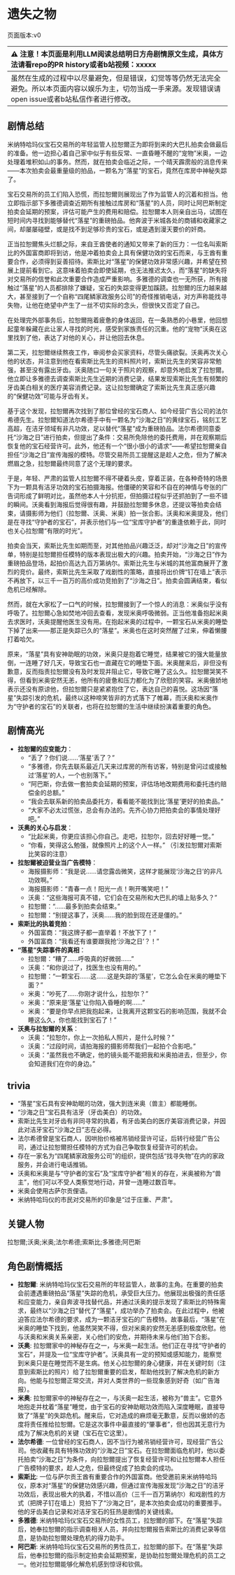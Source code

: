 # 遗失之物
页面版本:v0
 

| :warning: 注意！本页面是利用LLM阅读总结明日方舟剧情原文生成，具体方法请看repo的PR history或者b站视频：xxxxx           |
|:----------------------------|
| 虽然在生成的过程中以尽量避免，但是错误，幻觉等等仍然无法完全避免。所以本页面内容以娱乐为主，切勿当成一手来源。发现错误请open issue或者b站私信作者进行修改。|



## 剧情总结
米纳特哈玛仪宝石交易所的年轻监管人拉恕爾正为即将到来的大巴扎拍卖会做最后的准备。他一边担心着自己家中似乎有些反常、一直昏睡不醒的“宠物”米奥，一边处理着堆积如山的事务。然而，就在拍卖会临近之际，一个晴天霹雳般的消息传来——本次拍卖会最重量级的拍品，一颗名为“落星”的宝石，竟然在库房中神秘失踪了。

宝石交易所的员工们陷入恐慌，而拉恕爾则展现出了作为监管人的沉着和担当。他立即指示部下多雅德调查近期所有接触过库房和“落星”的人员，同时让阿巴斯制定拍卖会延期的预案，评估可能产生的费用和赔偿。拉恕爾本人则亲自出马，试图在短时间内寻找到能够替代“落星”的重磅拍品。他奔波于米城各处的商铺和收藏家之间，却屡屡碰壁，或是找不到足够珍贵的宝石，或是遇到漫天要价的奸商。

正当拉恕爾焦头烂额之际，来自王酋使者的通知又带来了新的压力：一位名叫索斯比的外国富商即将到访，他是冲着拍卖会上具有保健功效的宝石而来，与王酋有重要合作，必须得到妥善招待。索斯比对“落星”的保健功效非常感兴趣，并希望在预展上提前看到它。这意味着拍卖会即使延期，也无法推迟太久，而“落星”的缺失将对交易所的信誉和此次重要合作造成严重影响。多雅德的调查也一无所获，所有接触过“落星”的人员都排除了嫌疑，宝石的失踪变得更加蹊跷。拉恕爾的压力越来越大，甚至接到了一个自称“四尾鳞家政服务公司”的奇怪推销电话，对方声称能找寻失物，让他在绝望中产生了一丝不切实际的念头，但很快又否定了自己。

在处理完外部事务后，拉恕爾拖着疲惫的身体返回，在一条熟悉的小巷里，他回想起童年躲藏在此让家人寻找的时光，感受到家族责任的沉重。他的“宠物”沃奥在这里找到了他，表达了对他的关心，并让他回去休息。

第二天，拉恕爾继续熬夜工作，审阅参会买家资料，尽管头痛欲裂。沃奥再次关心他的状态，并注意到他在看索斯比先生的资料照片时，索斯比先生的笑容非常勉强，甚至没有露出牙齿。沃奥随口一句关于照片的观察，却意外地启发了拉恕爾。他立即让多雅德去调查索斯比先生近期的消费记录，结果发现索斯比先生有频繁的牙齿美白相关的医疗美容消费记录。这让拉恕爾确定了索斯比先生真正感兴趣的“保健功效”可能与牙齿有关。

基于这个发现，拉恕爾再次找到了那位曾经的宝石商人、如今经营广告公司的法尔希德先生。拉恕爾知道法尔希德手中有一颗名为“沙海之日”的黄绿宝石，铭刻工艺高超，在洁牙领域有非凡功效，足以替代“落星”成为重磅拍品。法尔希德同意委托“沙海之日”进行拍卖，但提出了条件：交易所免除他的委托费用，并在观察期后恢复他的宝石经营许可。此外，他还有一个“很小很小的请求”——希望拉恕爾亲自担任“沙海之日”宣传海报的模特。尽管交易所员工提醒这是趁人之危，但为了解决燃眉之急，拉恕爾最终同意了这个无理的要求。

于是，年轻、严肃的监管人拉恕爾不得不硬着头皮，穿着正装，在各种奇特的场景下为一颗具有洁牙功效的宝石拍摄海报。他僵硬的笑容和不自在的神情与夸张的广告词形成了鲜明对比，虽然他本人十分抗拒，但拍摄过程似乎还抓拍到了一些不错的瞬间。沃奥看到海报后觉得很有趣，并鼓励拉恕爾多休息，还提议等拍卖会结束，请摄影师为他们（拉恕爾、沃奥、米奥）拍一张合影。沃奥和米奥提及，他们是在寻找“守护者的宝石”，并表示他们与一位“宝库守护者”的重逢依赖于此，同时也关心拉恕爾“有限的时光”。

拍卖会当天，索斯比先生如期而至，对其他拍品兴趣泛泛，却对“沙海之日”的宣传单，特别是拉恕爾担任模特的版本表现出极大的兴趣。拍卖开始，“沙海之日”作为重磅拍品登场，起拍价高达九百万第纳尔。索斯比先生与米城的其他富商展开了激烈的竞价。最终，索斯比先生采取了戏剧性的策略，直接将出价牌“钉在墙上”表示不再放下，以三千一百万的高价成功竞拍到了“沙海之日”。拍卖会圆满结束，看似危机已经解除。

然而，就在大家松了一口气的时候，拉恕爾接到了一个惊人的消息：米奥似乎没有呼吸了。拉恕爾心急如焚地冲回去查看，发现米奥呼吸微弱。正当他准备抱起米奥去求医时，沃奥提醒他医生没有用。在抱起米奥的过程中，一颗宝石从米奥的睡垫下掉了出来——那正是失踪已久的“落星”。米奥也在这时突然醒了过来，伸着懒腰打着哈欠。

原来，“落星”具有安神助眠的功效，米奥只是抱着它睡觉，结果被它的强大能量放倒，一连睡了好几天，导致宝石也一直藏在它的睡垫下面。米奥醒来后，非但没有歉意，反而指责拉恕爾没有及时发现并阻止它，导致它睡了这么久。拉恕爾哭笑不得，但看到米奥安然无恙，他所有的疲惫和压力都化为了欣慰的笑容。米奥傲娇地表示还没有原谅他，但拉恕爾只是紧紧抱住了它，表达自己的喜悦。这场因“落星”失踪引发的危机，最终以这种啼笑皆非的方式落下了帷幕，而沃奥和米奥作为“守护者的宝石”的关联者，也将在拉恕爾的生活中继续扮演着重要的角色。
## 剧情高光
*   **拉恕爾的应变能力**：
    *   “丢了？你们说......‘落星’丢了？”
    *   “多雅德，你先去联系最近几天来过库房的所有访客，特别是曾问过或接触过‘落星’的人，一个也别落下。”
    *   “阿巴斯，你去做一套拍卖会延期的预案，评估场地改期费用和委托违约赔偿金的总额。”
    *   “我会去联系新的拍卖品委托方，看看能不能找到比‘落星’更好的拍卖品。”
    *   “大家不必太过慌张，总会有办法的。先齐心协力把拍卖会的事情处理好吧。”
*   **沃奥的关心与启发**：
    *   “比起米奥，你更应该担心你自己。走吧，拉恕尔，回去好好睡一觉。”
    *   “你看，笑得这么勉强，就像照片上的这个人一样。” （引发拉恕爾对索斯比笑容的注意）
*   **拉恕爾被迫营业当广告模特**：
    *   海报摄影师：“我是说......请您露齿微笑，这样才能展现‘沙海之日’的非凡功效啊。”
    *   海报摄影师：“青春一点！阳光一点！咧开嘴笑吧！”
    *   沃奥：“这些海报可真不错，它们会在交易所和大巴扎的墙上贴多久？”
    *   拉恕爾：“......最多到拍卖会结束。”
    *   拉恕爾：“别提这事了，沃奥......我的脸到现在还是僵的。”
*   **索斯比的执着竞拍**：
    *   外国富商：“我这牌子都一直举着！不放下了！”
    *   外国富商：“我看还有谁要跟我抢‘沙海之日’？！”
*   **“落星”失踪事件的真相**：
    *   拉恕爾：“糟了......呼吸真的好微弱......”
    *   沃奥：“和你说过了，找医生也没有用的。”
    *   拉恕爾：“一颗宝石......这......这是失踪的‘落星’，它怎么会在米奥的睡垫下面？”
    *   米奥：“吵死了......你刚才说什么，拉恕尔？”
    *   米奥：“原来是‘落星’让你陷入昏睡的啊......”
    *   米奥：“要是你早点把我抱起来，让我离开这颗宝石的影响范围，我就不会睡这么久，你也能找到宝石了！”
*   **沃奥与拉恕爾的关系**：
    *   沃奥：“拉恕尔，你上一次拍私人照片，是什么时候？”
    *   沃奥：“过段时间，请拍海报的摄影师帮我们一起拍个合影吧。”
    *   沃奥：“虽然我也不确定，他的镜头能不能把我和米奥拍进去，但至少，你会知道我们在你的身边。”
## trivia
*   “落星”宝石具有安神助眠的功效，强大到连米奥（兽主）都能睡倒。
*   “沙海之日”宝石具有洁牙（牙齿美白）的功效。
*   索斯比先生对牙齿有非同寻常的执着，有牙齿美白的医疗美容消费记录，并因此对洁牙宝石“沙海之日”志在必得。
*   法尔希德曾是宝石商人，因哄抬价格被吊销经营许可证，后转行经营广告公司，通过让拉恕爾担任模特的方式为自己争取恢复经营许可的机会。
*   存在一家名为“四尾鳞家政服务公司”的组织，提供包括“找寻失物”在内的家政服务，并会进行电话推销。
*   沃奥和米奥是与“守护者的宝石”及“宝库守护者”相关的存在，米奥被称为“兽主”，他们可以不受人类察觉地行动，并曾一连睡过数百年。
*   米奥会使用古萨尔贡俚语。
*   米纳特哈玛仪的市民对交易所的印象是“过于庄重、严肃”。
## 关键人物
拉恕爾;沃奥;米奥;法尔希德;索斯比;多雅德;阿巴斯
## 角色剧情概括
-   **拉恕爾**: 米纳特哈玛仪宝石交易所的年轻监管人，故事的主角。在重要的拍卖会前遭遇重磅拍品“落星”失踪的危机，承受巨大压力。他展现出极强的责任感和应变能力，亲自奔波寻找替代品，并通过沃奥的提示发现了索斯比的特殊需求，最终以“沙海之日”替代了“落星”，成功举办了拍卖会。在此过程中，他被迫答应法尔希德的要求，成为一颗洁牙宝石的广告模特。故事最后，“落星”在米奥的睡垫下找到，他虽然哭笑不得，但对米奥的安然无恙感到极度欣慰。他与沃奥和米奥关系亲密，关心他们的安危，并期待未来与他们拍下合影。
-   **沃奥**: 拉恕爾家中的神秘存在之一，与米奥一起生活。他们正在寻找“守护者的宝石”，并提及一位“宝库守护者”。沃奥具有一定的预知或感知能力，能察觉到米奥只是在睡觉而不是生病。他关心拉恕爾的身心健康，并在关键时刻（注意到索斯比的照片）给了拉恕爾重要的启发，帮助他找到了解决危机的新方向。他能与拉恕爾正常交流，并对人类世界的一些现象感到好奇（如广告海报）。
-   **米奥**: 拉恕爾家中的神秘存在之一，与沃奥一起生活，被称为“兽主”。它意外地抱走并枕着“落星”睡觉，由于宝石的安神助眠功效而陷入深度睡眠，直接导致了“落星”的失踪危机。醒来后，它对造成的麻烦毫无歉意，反而以傲娇的态度将责任推给拉恕爾。它是这次事件中最直接的“肇事者”，但也因其无意行为成为了解决危机的关键（宝石在它这里）。
-   **法尔希德**: 一位曾经的宝石商人，因不当行为被吊销经营许可，现经营广告公司。他收藏有具有特殊功效的“沙海之日”宝石。在拉恕爾面临危机时，他以委托拍卖“沙海之日”为条件，向拉恕爾提出了恢复经营许可和让拉恕爾本人担任广告模特的要求，趁人之危，但最终促成了拍卖会的成功。
-   **索斯比**: 一位与萨尔贡王酋有重要合作的外国富商。他受邀前来米纳特哈玛仪，原本对“落星”的保健功效感兴趣，但通过宣传海报发现“沙海之日”的洁牙功效后，表现出极大的执着，不惜以高价（三千一百万第纳尔）和戏剧性的方式（把牌子钉在墙上）竞拍下了“沙海之日”，是本次拍卖会成功的重要推手。他的牙齿美白记录和对洁牙宝石的狂热是剧情的关键线索。
-   **多雅德**: 米纳特哈玛仪宝石交易所的女性员工，拉恕爾的部下。在“落星”失踪后，她奉拉恕爾的指示调查相关人员，并向拉恕爾报告索斯比的消费记录等信息，是协助拉恕爾处理危机的得力助手。
-   **阿巴斯**: 米纳特哈玛仪宝石交易所的男性员工，拉恕爾的部下。在“落星”失踪后，他奉拉恕爾的指示制定拍卖会延期预案，是协助拉恕爾处理危机的员工之一。他对拉恕爾能够化解危机感到惊讶和钦佩。